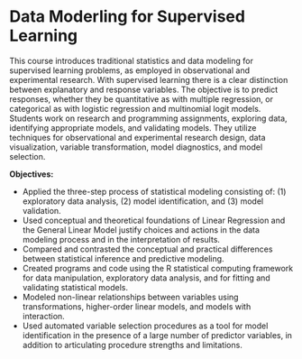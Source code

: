 # Data Moderling for Supervised Learning 

This course introduces traditional statistics and data modeling for supervised learning problems, as employed in observational and experimental research. With supervised learning there is a clear distinction between explanatory and response variables. The objective is to predict responses, whether they be quantitative as with multiple regression, or categorical as with logistic regression and multinomial logit models. Students work on research and programming assignments, exploring data, identifying appropriate models, and validating models. They utilize techniques for observational and experimental research design, data visualization, variable transformation, model diagnostics, and model selection.

**Objectives:**
- Applied the three-step process of statistical modeling consisting of: (1) exploratory data analysis, (2) model identification, and (3) model validation.
- Used conceptual and theoretical foundations of Linear Regression and the General Linear Model justify choices and actions in the data modeling process and in the interpretation of results.
- Compared and contrasted the conceptual and practical differences between statistical inference and predictive modeling.
- Created programs and code using the R statistical computing framework for data manipulation, exploratory data analysis, and for fitting and validating statistical models.
- Modeled non-linear relationships between variables using transformations, higher-order linear models, and models with interaction.
- Used automated variable selection procedures as a tool for model identification in the presence of a large number of predictor variables, in addition to articulating procedure strengths and limitations.
